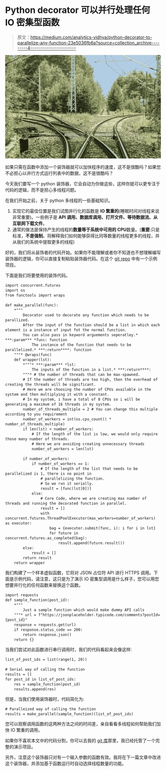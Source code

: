# Python decorator 可以并行处理任何 IO 密集型函数

> 原文：<https://medium.com/analytics-vidhya/python-decorator-to-parallelize-any-function-23e5036fb6a?source=collection_archive---------4----------------------->

![](img/d5998ba1e898574cd587aef8f0c13981.png)

如果只需在函数中添加一个装饰器就可以加快程序的速度，这不是很酷吗？如果您不必担心以并行方式运行列表中的数据，这不是很酷吗？

今天我们要写一个 python 装饰器，它会自动为你做这些，这样你就可以更专注于代码的逻辑，而不是担心多线程问题。

在我们开始之前，关于 python 多线程的一些基础知识。

1.  实现它的最佳位置是我们试图并行化的函数是 **IO 繁重的**(睡眠时间对线程来说非常重要)。一些例子是 **API 调用、数据库调用、打开文件、等待数据流、从互联网下载文件**。
2.  通常的做法是保持产生的线程的**数量等于系统中可用的 CPU**数量。(**重要**:只是标准，**不是强制**。将解释我们如何能够获得比同等数量的线程更多的线程，并从我们的系统中提取更多的线程)

好的，我们将从装饰者的代码开始。如果你不能理解或者你不知道也不想理解编写装饰器的逻辑，你可以直接复制粘贴装饰器代码。在这个 [git repo](https://github.com/varungv/MultiThreadingSample) 中有一个示例项目。

下面是我们将要使用的装饰代码。

```
import concurrent.futures
import os
from functools import wraps

def make_parallel(func):
    *"""
        Decorator used to decorate any function which needs to be parallized.
        After the input of the function should be a list in which each element is a instance of input fot the normal function.
        You can also pass in keyword arguements seperatley.* ***:param*** *func: function
            The instance of the function that needs to be parallelized.* ***:return****: function
    """* @wraps(func)
    def wrapper(lst):
        *"""* ***:param*** *lst:
            The inputs of the function in a list.* ***:return****:
        """* # the number of threads that can be max-spawned.
        # If the number of threads are too high, then the overhead of creating the threads will be significant.
        # Here we are choosing the number of CPUs available in the system and then multiplying it with a constant.
        # In my system, i have a total of 8 CPUs so i will be generating a maximum of 16 threads in my system.
        number_of_threads_multiple = 2 # You can change this multiple according to you requirement
        number_of_workers = int(os.cpu_count() * number_of_threads_multiple)
        if len(lst) < number_of_workers:
            # If the length of the list is low, we would only require those many number of threads.
            # Here we are avoiding creating unnecessary threads
            number_of_workers = len(lst)

        if number_of_workers:
            if number_of_workers == 1:
                # If the length of the list that needs to be parallelized is 1, there is no point in
                # parallelizing the function.
                # So we run it serially.
                result = [func(lst[0])]
            else:
                # Core Code, where we are creating max number of threads and running the decorated function in parallel.
                result = []
                with concurrent.futures.ThreadPoolExecutor(max_workers=number_of_workers) as executer:
                    bag = {executer.submit(func, i): i for i in lst}
                    for future in concurrent.futures.as_completed(bag):
                        result.append(future.result())
        else:
            result = []
        return result
    return wrapper
```

我们构建了一个样本虚拟函数，它将对 JSON 占位符 API 进行 HTTPS 调用。下面是示例代码，请注意，这只是为了演示 IO 密集型调用是什么样子，您可以用您想要并行化的任何函数来替换这个函数。

```
import requests
def sample_function(post_id):
    *"""
        Just a sample function which would make dummy API calls
    """* url = f"https://jsonplaceholder.typicode.com/comments?postId={post_id}"
    response = requests.get(url)
    if response.status_code == 200:
        return response.json()
    return {}
```

当我们尝试对此函数进行串行调用时，我们的代码看起来会像这样:

```
list_of_post_ids = list(range(1, 20))

# Serial way of calling the function
results = []
for post_id in list_of_post_ids:
    res = sample_function(post_id)
    results.append(res)
```

但是，当我们使用装饰器时，代码简化为:

```
# Paralleized way of calling the function
results = make_parallel(sample_function)(list_of_post_ids)
```

您可以观察调用函数的这两种方法之间的时间差，亲自看看多线程如何帮助我们加快 IO 繁重的调用。

如果你不喜欢本文中的代码分割，你可以去我的 [git 库](https://github.com/varungv/MultiThreadingSample)那里，我已经托管了一个完整的演示项目。

另外，注意这个装饰器只对有一个输入参数的函数有效。我将在下一篇文章中改进这个装饰器，并添加基于函数运行时自动选择线程数量的功能。